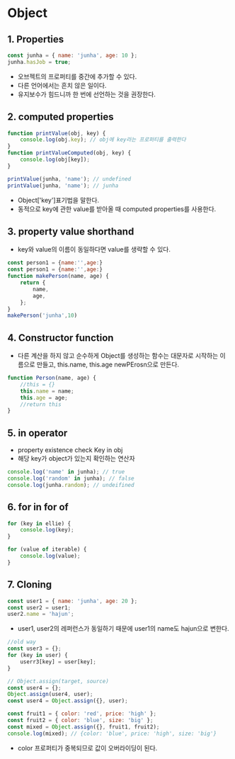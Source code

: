 # Object

## 1. Properties

```js
const junha = { name: 'junha', age: 10 };
junha.hasJob = true;
```

-   오브젝트의 프로퍼티를 중간에 추가할 수 있다.
-   다른 언어에서는 흔치 않은 일이다.
-   유지보수가 힘드니까 한 번에 선언하는 것을 권장한다.

## 2. computed properties

```js
function printValue(obj, key) {
    console.log(obj.key); // obj에 key라는 프로퍼티를 출력한다
}
function printValueComputed(obj, key) {
    console.log(obj[key]);
}

printValue(junha, 'name'); // undefined
printValue(junha, 'name'); // junha
```

-   Object['key']표기법을 말한다.
-   동적으로 key에 관한 value를 받아올 때 computed properties를 사용한다.

## 3. property value shorthand

-   key와 value의 이름이 동일하다면 value를 생략할 수 있다.

```js
const person1 = {name:'',age:}
const person1 = {name:'',age:}
function makePerson(name, age) {
    return {
        name,
        age,
    };
}
makePerson('junha',10)
```

## 4. Constructor function

-   다른 계산을 하지 않고 순수하게 Object를 생성하는 함수는 대문자로 시작하는 이름으로 만들고, this.name, this.age newPErosn으로 만든다.

```js
function Person(name, age) {
    //this = {}
    this.name = name;
    this.age = age;
    //return this
}
```

## 5. in operator

-   property existence check Key in obj
-   해당 key가 object가 있는지 확인하는 연산자

```js
console.log('name' in junha); // true
console.log('random' in junha); // false
console.log(junha.random); // undeifined
```

## 6. for in for of

```js
for (key in ellie) {
    console.log(key);
}

for (value of iterable) {
    console.log(value);
}
```

## 7. Cloning

```js
const user1 = { name: 'junha', age: 20 };
const user2 = user1;
user2.name = 'hajun';
```

-   user1, user2의 레퍼런스가 동일하기 때문에 user1의 name도 hajun으로 변한다.

```js
//old way
const user3 = {};
for (key in user) {
    userr3[key] = user[key];
}

// Object.assign(target, source)
const user4 = {};
Object.assign(user4, user);
const user4 = Object.assign({}, user);

const fruit1 = { color: 'red', price: 'high' };
const fruit2 = { color: 'blue', size: 'big' };
const mixed = Object.assign({}, fruit1, fruit2);
console.log(mixed); // {color: 'blue', price: 'high', size: 'big'}
```

-   color 프로퍼티가 중복되므로 값이 오버라이딩이 된다.
